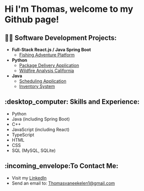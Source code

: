 <h1>Hi I'm Thomas, welcome to my Github page!<br/></h1>

<h2>👨‍💻 Software Development Projects:</h2>

- <b>Full-Stack React.js / Java Spring Boot</b>
  - [Fishing Adventure Platform](https://github.com/ThomasVan2/Fullstack-Fishing-Application.git)
- <b>Python</b>
  - [Package Delivery Application](https://github.com/ThomasVan2/Package-Delivery-Application)
  - [Wildfire Analysis California](https://github.com/ThomasVan2/Wildfire_CA)
- <b>Java</b>
  - [Scheduling Application](https://github.com/ThomasVan2/Scheduling-Application)
  - [Inventory System](https://github.com/ThomasVan2/Inventory-System)

<h2>:desktop_computer: Skills and Experience: </h2>

* Python
* Java (including Spring Boot)
* C++
* JavaScript (including React)
* TypeScript
* HTML
* CSS
* SQL (MySQL, SQLite)

<h2>:incoming_envelope:To Contact Me:</h2>

* Visit my <a href="https://www.linkedin.com/in/thomas-v-073585237/">LinkedIn</a>
* Send an email to: Thomasvaneekelen1@gmail.com
